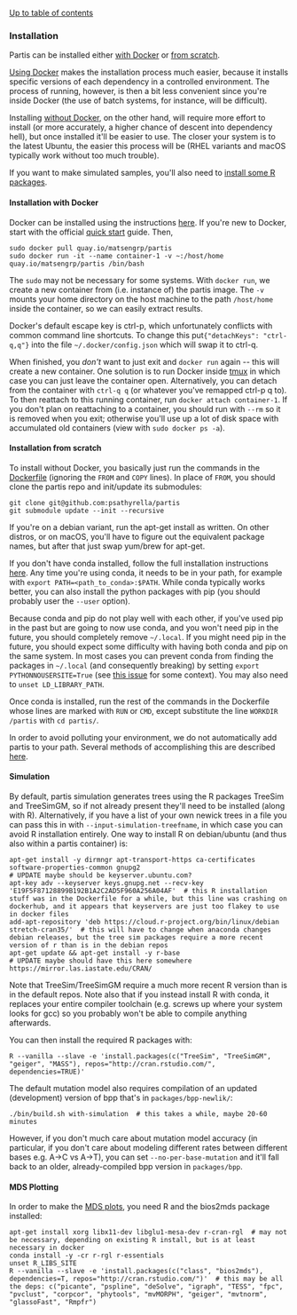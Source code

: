 [Up to table of contents](contents.md)

### Installation

Partis can be installed either [with Docker](#installation-with-docker) or [from scratch](#installation-from-scratch).

[Using Docker](#installation-with-docker) makes the installation process much easier, because it installs specific versions of each dependency in a controlled environment. The process of running, however, is then a bit less convenient since you're inside Docker (the use of batch systems, for instance, will be difficult).

Installing [without Docker](#installation-from-scratch), on the other hand, will require more effort to install (or more accurately, a higher chance of descent into dependency hell), but once installed it'll be easier to use. The closer your system is to the latest Ubuntu, the easier this process will be (RHEL variants and macOS typically work without too much trouble).

If you want to make simulated samples, you'll also need to [install some R packages](#simulation).

#### Installation with Docker

Docker can be installed using the instructions [here](https://docs.docker.com). If you're new to Docker, start with the official [quick start](https://docs.docker.com/get-started/) guide. Then,

```
sudo docker pull quay.io/matsengrp/partis
sudo docker run -it --name container-1 -v ~:/host/home quay.io/matsengrp/partis /bin/bash
```
The `sudo` may not be necessary for some systems. With `docker run`, we create a new container from (i.e. instance of) the partis image. The `-v` mounts your home directory on the host machine to the path `/host/home` inside the container, so we can easily extract results.

Docker's default escape key is ctrl-p, which unfortunately conflicts with common command line shortcuts. To change this put`{"detachKeys": "ctrl-q,q"}` into the file `~/.docker/config.json` which will swap it to ctrl-q.

When finished, you _don't_ want to just exit and `docker run` again -- this will create a new container.
One solution is to run Docker inside [tmux](https://hackernoon.com/a-gentle-introduction-to-tmux-8d784c404340?gi=70388a0228fb) in which case you can just leave the container open.
Alternatively, you can detach from the container with `ctrl-q q` (or whatever you've remapped ctrl-p q to).
To then reattach to this running container, run `docker attach container-1`.
If you don't plan on reattaching to a container, you should run with `--rm` so it is removed when you exit; otherwise you'll use up a lot of disk space with accumulated old containers (view with `sudo docker ps -a`).

#### Installation from scratch

To install without Docker, you basically just run the commands in the [Dockerfile](../Dockerfile) (ignoring the `FROM` and `COPY` lines).
In place of `FROM`, you should clone the partis repo and init/update its submodules:
```
git clone git@github.com:psathyrella/partis
git submodule update --init --recursive
```
If you're on a debian variant, run the apt-get install as written.
On other distros, or on macOS, you'll have to figure out the equivalent package names, but after that just swap yum/brew for apt-get.

If you don't have conda installed, follow the full installation instructions [here](https://docs.anaconda.com/anaconda/install/).
Any time you're using conda, it needs to be in your path, for example with `export PATH=<path_to_conda>:$PATH`.
While conda typically works better, you can also install the python packages with pip (you should probably user the `--user` option).

Because conda and pip do not play well with each other, if you've used pip in the past but are going to now use conda, and you won't need pip in the future, you should completely remove `~/.local`.
If you might need pip in the future, you should expect some difficulty with having both conda and pip on the same system.
In most cases you can prevent conda from finding the packages in `~/.local` (and consequently breaking) by setting `export PYTHONNOUSERSITE=True` (see [this issue](https://github.com/conda/conda/issues/448) for some context).
You may also need to `unset LD_LIBRARY_PATH`.

Once conda is installed, run the rest of the commands in the Dockerfile whose lines are marked with `RUN` or `CMD`, except substitute the line `WORKDIR /partis` with `cd partis/`.

In order to avoid polluting your environment, we do not automatically add partis to your path.
Several methods of accomplishing this are described [here](subcommands.md#subcommands).

#### Simulation

By default, partis simulation generates trees using the R packages TreeSim and TreeSimGM, so if not already present they'll need to be installed (along with R).
Alternatively, if you have a list of your own newick trees in a file you can pass this in with `--input-simulation-treefname`, in which case you can avoid R installation entirely.
One way to install R on debian/ubuntu (and thus also within a partis container) is:
```
apt-get install -y dirmngr apt-transport-https ca-certificates software-properties-common gnupg2
# UPDATE maybe should be keyserver.ubuntu.com?
apt-key adv --keyserver keys.gnupg.net --recv-key 'E19F5F87128899B192B1A2C2AD5F960A256A04AF'  # this R installation stuff was in the Dockerfile for a while, but this line was crashing on dockerhub, and it appears that keyservers are just too flakey to use in docker files
add-apt-repository 'deb https://cloud.r-project.org/bin/linux/debian stretch-cran35/'  # this will have to change when anaconda changes debian releases, but the tree sim packages require a more recent version of r than is in the debian repos
apt-get update && apt-get install -y r-base
# UPDATE maybe should have this here somewhere https://mirror.las.iastate.edu/CRAN/
```
Note that TreeSim/TreeSimGM require a much more recent R version than is in the default repos.
Note also that if you instead install R with conda, it replaces your entire compiler toolchain (e.g. screws up where your system looks for gcc) so you probably won't be able to compile anything afterwards.

You can then install the required R packages with:
```
R --vanilla --slave -e 'install.packages(c("TreeSim", "TreeSimGM", "geiger", "MASS"), repos="http://cran.rstudio.com/", dependencies=TRUE)'
```
The default mutation model also requires compilation of an updated (development) version of bpp that's in `packages/bpp-newlik/`:
```
./bin/build.sh with-simulation  # this takes a while, maybe 20-60 minutes
```
However, if you don't much care about mutation model accuracy (in particular, if you don't care about modeling different rates between different bases e.g. A->C vs A->T), you can set `--no-per-base-mutation` and it'll fall back to an older, already-compiled bpp version in `packages/bpp`.

#### MDS Plotting

In order to make the [MDS plots](plotting.md#partition-plots), you need R and the bios2mds package installed:

```
apt-get install xorg libx11-dev libglu1-mesa-dev r-cran-rgl  # may not be necessary, depending on existing R install, but is at least necessary in docker
conda install -y -cr r-rgl r-essentials
unset R_LIBS_SITE
R --vanilla --slave -e 'install.packages(c("class", "bios2mds"), dependencies=T, repos="http://cran.rstudio.com/")'  # this may be all the deps: c("picante", "pspline", "deSolve", "igraph", "TESS", "fpc", "pvclust", "corpcor", "phytools", "mvMORPH", "geiger", "mvtnorm", "glassoFast", "Rmpfr")
```
